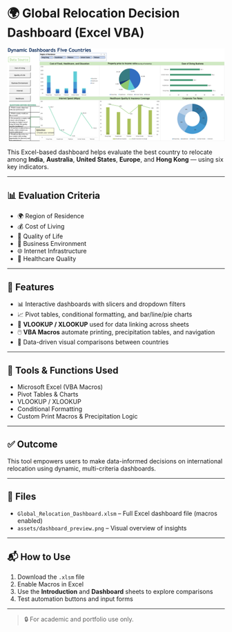 # 🌍 Global Relocation Decision Dashboard (Excel VBA)

<p align="center">
  <img src="/dashboard_preview.png" alt="Dashboard Preview" width="900"/>
</p>

This Excel-based dashboard helps evaluate the best country to relocate among **India**, **Australia**, **United States**, **Europe**, and **Hong Kong** — using six key indicators.

---

## 📊 Evaluation Criteria

- 🌍 Region of Residence
- 💰 Cost of Living
- 🌱 Quality of Life
- 🏢 Business Environment
- 🌐 Internet Infrastructure
- 🏥 Healthcare Quality

---

## 🧠 Features

- 📊 Interactive dashboards with slicers and dropdown filters
- 📈 Pivot tables, conditional formatting, and bar/line/pie charts
- 🧮 **VLOOKUP / XLOOKUP** used for data linking across sheets
- 🖱️ **VBA Macros** automate printing, precipitation tables, and navigation
- 📂 Data-driven visual comparisons between countries

---


## 🚀 Tools & Functions Used

- Microsoft Excel (VBA Macros)
- Pivot Tables & Charts
- VLOOKUP / XLOOKUP
- Conditional Formatting
- Custom Print Macros & Precipitation Logic

---

## ✅ Outcome

This tool empowers users to make data-informed decisions on international relocation using dynamic, multi-criteria dashboards.

---

## 📁 Files

- `Global_Relocation_Dashboard.xlsm` – Full Excel dashboard file (macros enabled)
- `assets/dashboard_preview.png` – Visual overview of insights

---

## 📬 How to Use

1. Download the `.xlsm` file
2. Enable Macros in Excel
3. Use the **Introduction** and **Dashboard** sheets to explore comparisons
4. Test automation buttons and input forms

---

> 🔒 For academic and portfolio use only.

